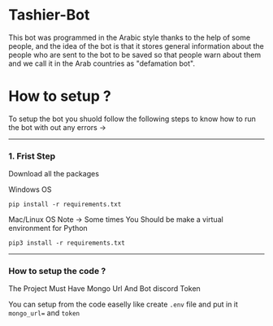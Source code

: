 # Tashier-Bot

This bot was programmed in the Arabic style thanks to the help of some people,
and the idea of the bot is that it stores general information about the people who are sent to the bot to be saved so that people warn about them and
we call it in the Arab countries as "defamation bot".

# How to setup ?

To setup the bot you shuold follow the following steps to know how to run the bot with out any errors ->
<hr />

### 1. Frist Step

Download all the packages

Windows OS
```
pip install -r requirements.txt
```

Mac/Linux OS
Note -> Some times You Should be make a virtual environment for Python
```
pip3 install -r requirements.txt
```
<hr />

### How to setup the code ?

The Project Must Have Mongo Url And Bot discord Token

You can setup from the code easelly like create `.env` file and put in it `mongo_url=` and `token`


